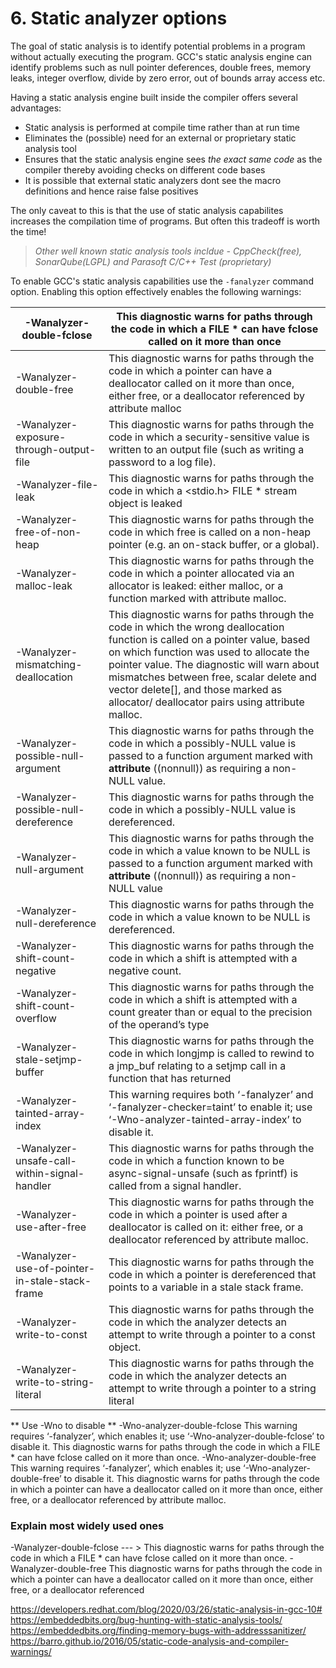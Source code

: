 # 6. Static analyzer options

The goal of static analysis is to identify potential problems in a program without actually executing the program. GCC's static analysis engine can identify problems such as null pointer deferences, double frees, memory leaks, integer overflow, divide by zero error, out of bounds array access etc.  

Having a static analysis engine built inside the compiler offers several advantages:

* Static analysis is performed at compile time rather than at run time
* Eliminates the (possible) need for an external or proprietary static analysis tool
* Ensures that the static analysis engine sees *the exact same code* as the compiler thereby avoiding checks on different code bases
* It is possible that external static analyzers dont see the macro definitions and hence raise false positives

The only caveat to this is that the use of static analysis capabilites increases the compilation time of programs. But often this tradeoff is worth the time!

> *Other well known static analysis tools incldue - CppCheck(free), SonarQube(LGPL) and Parasoft C/C++ Test (proprietary)*

To enable GCC's static analysis capabilities use the ```-fanalyzer``` command option. Enabling this option effectively enables the following warnings:

| -Wanalyzer-double-fclose                       | This diagnostic warns for paths through the code in which a FILE * can have fclose called on it more than once                                                                                                                                                                                                                                              |
|------------------------------------------------|-------------------------------------------------------------------------------------------------------------------------------------------------------------------------------------------------------------------------------------------------------------------------------------------------------------------------------------------------------------|
| -Wanalyzer-double-free                         | This diagnostic warns for paths through the code in which a pointer can have a deallocator called on it more than once, either free, or a deallocator referenced by attribute malloc                                                                                                                                                                        |
| -Wanalyzer-exposure-through-output-file        | This diagnostic warns for paths through the code in which a security-sensitive value is written to an output file (such as writing a password to a log file).                                                                                                                                                                                               |
| -Wanalyzer-file-leak                           | This diagnostic warns for paths through the code in which a <stdio.h> FILE * stream object is leaked                                                                                                                                                                                                                                                        |
| -Wanalyzer-free-of-non-heap                    | This diagnostic warns for paths through the code in which free is called on a non-heap pointer (e.g. an on-stack buffer, or a global).                                                                                                                                                                                                                      |
| -Wanalyzer-malloc-leak                         | This diagnostic warns for paths through the code in which a pointer allocated via an allocator is leaked: either malloc, or a function marked with attribute malloc.                                                                                                                                                                                        |
| -Wanalyzer-mismatching-deallocation            | This diagnostic warns for paths through the code in which the wrong deallocation function is called on a pointer value, based on which function was used to allocate the pointer value. The diagnostic will warn about mismatches between free, scalar delete and vector delete[], and those marked as allocator/ deallocator pairs using attribute malloc. |
| -Wanalyzer-possible-null-argument              | This diagnostic warns for paths through the code in which a possibly-NULL value is passed to a function argument marked with __attribute__ ((nonnull)) as requiring a non-NULL value.                                                                                                                                                                       |
| -Wanalyzer-possible-null-dereference           | This diagnostic warns for paths through the code in which a possibly-NULL value is dereferenced.                                                                                                                                                                                                                                                            |
| -Wanalyzer-null-argument                       | This diagnostic warns for paths through the code in which a value known to be NULL is passed to a function argument marked with __attribute__ ((nonnull)) as requiring a non-NULL value                                                                                                                                                                     |
| -Wanalyzer-null-dereference                    | This diagnostic warns for paths through the code in which a value known to be NULL is dereferenced.                                                                                                                                                                                                                                                         |
| -Wanalyzer-shift-count-negative                | This diagnostic warns for paths through the code in which a shift is attempted with a negative count.                                                                                                                                                                                                                                                       |
| -Wanalyzer-shift-count-overflow                | This diagnostic warns for paths through the code in which a shift is attempted with a count greater than or equal to the precision of the operand’s type                                                                                                                                                                                                    |
| -Wanalyzer-stale-setjmp-buffer                 | This diagnostic warns for paths through the code in which longjmp is called to rewind to a jmp_buf relating to a setjmp call in a function that has returned                                                                                                                                                                                                |
| -Wanalyzer-tainted-array-index                 | This warning requires both ‘-fanalyzer’ and ‘-fanalyzer-checker=taint’ to enable it; use ‘-Wno-analyzer-tainted-array-index’ to disable it.                                                                                                                                                                                                                 |
| -Wanalyzer-unsafe-call-within-signal-handler   | This diagnostic warns for paths through the code in which a function known to be async-signal-unsafe (such as fprintf) is called from a signal handler.                                                                                                                                                                                                     |
| -Wanalyzer-use-after-free                      | This diagnostic warns for paths through the code in which a pointer is used after a deallocator is called on it: either free, or a deallocator referenced by attribute malloc.                                                                                                                                                                              |
| -Wanalyzer-use-of-pointer-in-stale-stack-frame | This diagnostic warns for paths through the code in which a pointer is dereferenced that points to a variable in a stale stack frame.                                                                                                                                                                                                                       |
| -Wanalyzer-write-to-const                      | This diagnostic warns for paths through the code in which the analyzer detects an attempt to write through a pointer to a const object.                                                                                                                                                                                                                     |
| -Wanalyzer-write-to-string-literal             | This diagnostic warns for paths through the code in which the analyzer detects an attempt to write through a pointer to a string literal                                                                                                                                                                                                                    |


** Use -Wno to disable **
-Wno-analyzer-double-fclose
This warning requires ‘-fanalyzer’, which enables it; use
‘-Wno-analyzer-double-fclose’ to disable it.
This diagnostic warns for paths through the code in which a FILE * can have
fclose called on it more than once.
-Wno-analyzer-double-free
This warning requires ‘-fanalyzer’, which enables it; use
‘-Wno-analyzer-double-free’ to disable it.
This diagnostic warns for paths through the code in which a pointer can have a
deallocator called on it more than once, either free, or a deallocator referenced
by attribute malloc.

### Explain most widely used ones

-Wanalyzer-double-fclose     --- > This diagnostic warns for paths through the code in which a FILE * can have
fclose called on it more than once.
-Wanalyzer-double-free This diagnostic warns for paths through the code in which a pointer can have a
deallocator called on it more than once, either free, or a deallocator referenced


https://developers.redhat.com/blog/2020/03/26/static-analysis-in-gcc-10#  
https://embeddedbits.org/bug-hunting-with-static-analysis-tools/   
https://embeddedbits.org/finding-memory-bugs-with-addresssanitizer/  
https://barro.github.io/2016/05/static-code-analysis-and-compiler-warnings/  
